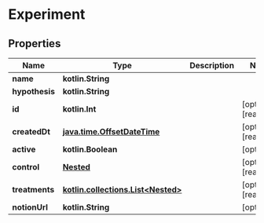 
# Experiment

## Properties
Name | Type | Description | Notes
------------ | ------------- | ------------- | -------------
**name** | **kotlin.String** |  | 
**hypothesis** | **kotlin.String** |  | 
**id** | **kotlin.Int** |  |  [optional] [readonly]
**createdDt** | [**java.time.OffsetDateTime**](java.time.OffsetDateTime.md) |  |  [optional] [readonly]
**active** | **kotlin.Boolean** |  |  [optional]
**control** | [**Nested**](Nested.md) |  |  [optional] [readonly]
**treatments** | [**kotlin.collections.List&lt;Nested&gt;**](Nested.md) |  |  [optional] [readonly]
**notionUrl** | **kotlin.String** |  |  [optional]



